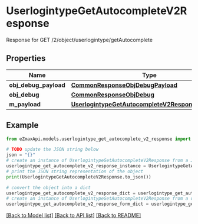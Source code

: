 # UserlogintypeGetAutocompleteV2Response

Response for GET /2/object/userlogintype/getAutocomplete

## Properties

Name | Type | Description | Notes
------------ | ------------- | ------------- | -------------
**obj_debug_payload** | [**CommonResponseObjDebugPayload**](CommonResponseObjDebugPayload.md) |  | 
**obj_debug** | [**CommonResponseObjDebug**](CommonResponseObjDebug.md) |  | [optional] 
**m_payload** | [**UserlogintypeGetAutocompleteV2ResponseMPayload**](UserlogintypeGetAutocompleteV2ResponseMPayload.md) |  | 

## Example

```python
from eZmaxApi.models.userlogintype_get_autocomplete_v2_response import UserlogintypeGetAutocompleteV2Response

# TODO update the JSON string below
json = "{}"
# create an instance of UserlogintypeGetAutocompleteV2Response from a JSON string
userlogintype_get_autocomplete_v2_response_instance = UserlogintypeGetAutocompleteV2Response.from_json(json)
# print the JSON string representation of the object
print(UserlogintypeGetAutocompleteV2Response.to_json())

# convert the object into a dict
userlogintype_get_autocomplete_v2_response_dict = userlogintype_get_autocomplete_v2_response_instance.to_dict()
# create an instance of UserlogintypeGetAutocompleteV2Response from a dict
userlogintype_get_autocomplete_v2_response_form_dict = userlogintype_get_autocomplete_v2_response.from_dict(userlogintype_get_autocomplete_v2_response_dict)
```
[[Back to Model list]](../README.md#documentation-for-models) [[Back to API list]](../README.md#documentation-for-api-endpoints) [[Back to README]](../README.md)


